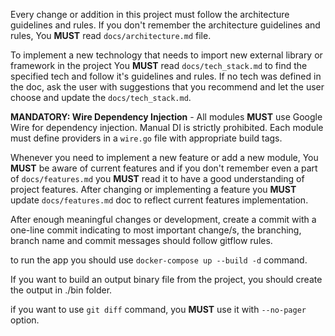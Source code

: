 Every change or addition in this project must follow the architecture guidelines and rules. If you don't remember the architecture guidelines and rules, You **MUST** read `docs/architecture.md` file.

To implement a new technology that needs to import new external library or framework in the project You **MUST** read `docs/tech_stack.md` to find the specified tech and follow it's guidelines and rules. If no tech was defined in the doc, ask the user with suggestions that you recommend and let the user choose and update the `docs/tech_stack.md`.

**MANDATORY: Wire Dependency Injection** - All modules **MUST** use Google Wire for dependency injection. Manual DI is strictly prohibited. Each module must define providers in a `wire.go` file with appropriate build tags.

Whenever you need to implement a new feature or add a new module, You **MUST** be aware of current features and if you don't remember even a part of `docs/features.md` you **MUST** read it to have a good understanding of project features. After changing or implementing a feature you **MUST** update `docs/features.md` doc to reflect current features implementation.

After enough meaningful changes or development, create a commit with a one-line commit indicating to most important change/s, the branching, branch name and commit messages should follow gitflow rules.

to run the app you should use `docker-compose up --build -d` command.

If you want to build an output binary file from the project, you should create the output in ./bin folder.

if you want to use `git diff` command, you **MUST** use it with `--no-pager` option.